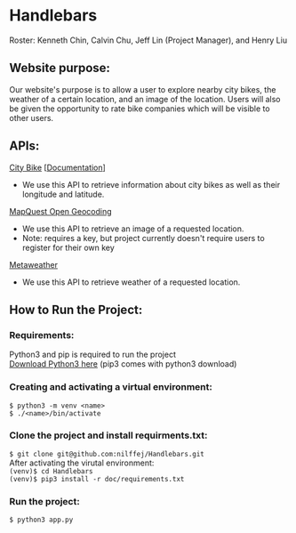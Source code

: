 # Handlebars
Roster: Kenneth Chin, Calvin Chu, Jeff Lin (Project Manager), and Henry Liu

## Website purpose:
Our website's purpose is to allow a user to explore nearby city bikes, the weather of a certain location, and an image of the location. Users will also be given the opportunity to rate bike companies which will be visible to other users.

## APIs:
[City Bike](http://api.citybik.es/v2/networks) [[Documentation](http://api.citybik.es/v2/#filter)]
- We use this API to retrieve information about city bikes as well as their longitude and latitude.

[MapQuest Open Geocoding](https://developer.mapquest.com/documentation/open/geocoding-api/)
- We use this API to retrieve an image of a requested location.  
- Note: requires a key, but project currently doesn't require users to register for their own key

[Metaweather](https://www.metaweather.com/api/)
- We use this API to retrieve weather of a requested location.


## How to Run the Project:  
### Requirements:
Python3 and pip is required to run the project  
[Download Python3 here](https://www.python.org/downloads/) (pip3 comes with python3 download)

### Creating and activating a virtual environment:
`$ python3 -m venv <name>`  
`$ ./<name>/bin/activate`

### Clone the project and install requirments.txt:
`$ git clone git@github.com:nilffej/Handlebars.git`  
After activating the virutal environment:  
`(venv)$ cd Handlebars`    
`(venv)$ pip3 install -r doc/requirements.txt`  

### Run the project: 
`$ python3 app.py`  
  
